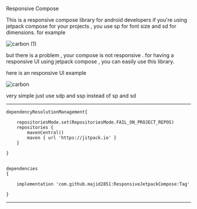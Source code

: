 Responsive Compose

This is a responsive compose library for android developers if you're using jetpack compose for your projects , you use sp for font size and sd for dimensions. for example

![carbon (1)](https://github.com/majid2851/ResponsiveJetpackCompose/assets/46685643/daf9f1dd-0c4e-46a2-bfed-c3f9d0270bdd)


but there is a problem , your compose is not responsive . for having a responsive UI using jetpack compose , you can easily use this library.

here is an responsive UI example

![carbon](https://github.com/majid2851/ResponsiveJetpackCompose/assets/46685643/48e58eda-0cb0-47dd-912a-edc26fc4a837)



very simple just use sdp and ssp instead of sp and sd

-------------------------------------------------------------------------




	dependencyResolutionManagement{

		repositoriesMode.set(RepositoriesMode.FAIL_ON_PROJECT_REPOS)
		repositories {
			mavenCentral()
			maven { url 'https://jitpack.io' }
		}
 
	}


	dependencies
	{

  		implementation 'com.github.majid2851:ResponsiveJetpackCompose:Tag'
  
	}

--------------------------------------------------------------------------------


